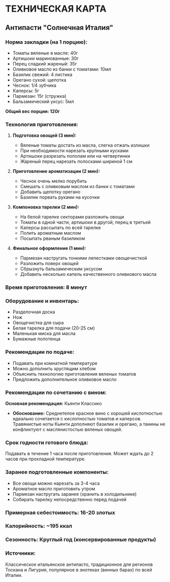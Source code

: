# ТЕХНИЧЕСКАЯ КАРТА

## Антипасти "Солнечная Италия"

### Норма закладки (на 1 порцию):
- Томаты вяленые в масле: 40г
- Артишоки маринованные: 30г
- Перец сладкий жареный: 35г
- Оливковое масло из банки с томатами: 10мл
- Базилик свежий: 4 листика
- Орегано сухой: щепотка
- Чеснок: 1/4 зубчика
- Каперсы: 5г
- Пармезан: 15г (стружка)
- Бальзамический уксус: 5мл

**Общий вес порции: 120г**

### Технология приготовления:

1. **Подготовка овощей (3 мин):**
   - Вяленые томаты достать из масла, слегка отжать излишки
   - При необходимости нарезать крупными кусками
   - Артишоки разрезать пополам или на четвертинки
   - Жареный перец нарезать полосками шириной 1 см

2. **Приготовление ароматизации (2 мин):**
   - Чеснок очень мелко порубить
   - Смешать с оливковым маслом из банки с томатами
   - Добавить щепотку орегано
   - Базилик порвать руками на кусочки

3. **Компоновка тарелки (2 мин):**
   - На белой тарелке секторами разложить овощи
   - Томаты в одной части, артишоки в другой, перец в третьей
   - Каперсы рассыпать по всей тарелке
   - Полить ароматным маслом
   - Посыпать рваным базиликом

4. **Финальное оформление (1 мин):**
   - Пармезан настругать тонкими лепестками овощечисткой
   - Разложить поверх овощей
   - Сбрызнуть бальзамическим уксусом
   - Добавить несколько капель качественного оливкового масла

### Время приготовления: 8 минут

### Оборудование и инвентарь:
- Разделочная доска
- Нож
- Овощечистка для сыра
- Белая тарелка для подачи (20-25 см)
- Маленькая миска для масла
- Бумажные полотенца

### Рекомендации по подаче:
- Подавать при комнатной температуре
- Можно дополнить хрустящим хлебом
- Объяснить технологию приготовления вяленых томатов
- Предложить дополнительное оливковое масло

### Рекомендации по сочетанию с вином:
**Основная рекомендация:** Кьянти Классико
- **Обоснование:** Среднетелое красное вино с хорошей кислотностью идеально сочетается с кислотностью томатов и каперсов. Травянистые ноты Кьянти дополняют базилик и орегано, а танины не конфликтуют с маслянистостью вяленых овощей.

### Срок годности готового блюда: 
Подавать в течение 1 часа после приготовления. Может ждать до 2 часов при прохладной температуре.

### Заранее подготовленные компоненты:
- Все овощи можно нарезать за 3-4 часа
- Ароматное масло приготовить утром
- Пармезан настругать заранее (хранить в холодильнике)
- Собирать тарелку непосредственно перед подачей

### Примерная себестоимость: 16-20 злотых
### Калорийность: ~195 ккал
### Сезонность: Круглый год (консервированные продукты)

### Источники:
Классическое итальянское антипасто, традиционное для регионов Тоскана и Лигурия, популярное в энотеках (винных барах) по всей Италии.